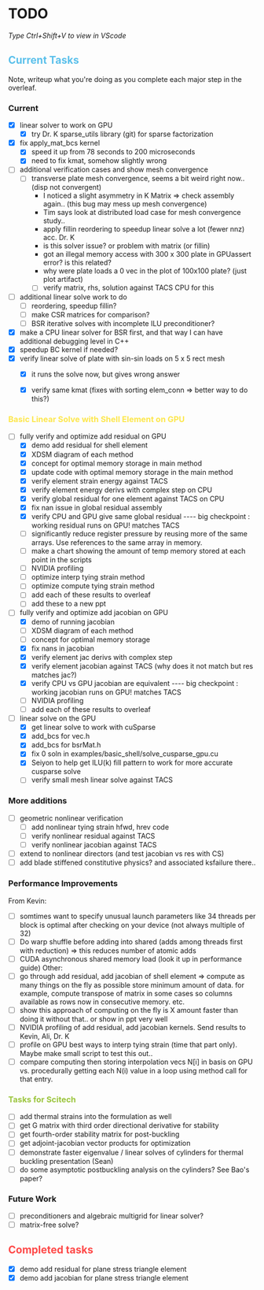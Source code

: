 # TODO
*Type Ctrl+Shift+V to view in VScode*
## <span style="color:#5bc0eb">Current Tasks</span>
Note, writeup what you're doing as you complete each major step in the overleaf.

### Current
- [x] linear solver to work on GPU
    - [x] try Dr. K sparse_utils library (git) for sparse factorization
- [x] fix apply_mat_bcs kernel
    - [x] speed it up from 78 seconds to 200 microseconds
    - [x] need to fix kmat, somehow slightly wrong
- [ ] additional verification cases and show mesh convergence
    - [ ] transverse plate mesh convergence, seems a bit weird right now.. (disp not convergent)
        * I noticed a slight asymmetry in K Matrix => check assembly again.. (this bug may mess up mesh convergence)
        * Tim says look at distributed load case for mesh convergence study..
        * apply fillin reordering to speedup linear solve a lot (fewer nnz) acc. Dr. K
        * is this solver issue? or problem with matrix (or fillin)
        * got an illegal memory access with 300 x 300 plate in GPUassert error? is this related?
        * why were plate loads a 0 vec in the plot of 100x100 plate? (just plot artifact)
        - [ ] verify matrix, rhs, solution against TACS CPU for this
- [ ] additional linear solve work to do
    - [ ] reordering, speedup fillin?
    - [ ] make CSR matrices for comparison?
    - [ ] BSR iterative solves with incomplete ILU preconditioner?

- [x] make a CPU linear solver for BSR first, and that way I can have additional debugging level in C++
- [x] speedup BC kernel if needed?
- [x] verify linear solve of plate with sin-sin loads on 5 x 5 rect mesh
    - [x] it runs the solve now, but gives wrong answer
    - [x] verify same kmat (fixes with sorting elem_conn => better way to do this?)


### <span style="color:#fde74c">Basic Linear Solve with Shell Element on GPU</span>
- [ ] fully verify and optimize add residual on GPU
    - [x] demo add residual for shell element
    - [x] XDSM diagram of each method
    - [x] concept for optimal memory storage in main method
    - [x] update code with optimal memory storage in the main method
    - [x] verify element strain energy against TACS
    - [x] verify element energy derivs with complex step on CPU
    - [x] verify global residual for one element against TACS on CPU
    - [x] fix nan issue in global residual assembly
    - [x] verify CPU and GPU give same global residual
    ---- big checkpoint : working residual runs on GPU! matches TACS
    - [ ] significantly reduce register pressure by reusing more of the same arrays. Use references to the same array in memory.
    - [ ] make a chart showing the amount of temp memory stored at each point in the scripts
    - [ ] NVIDIA profiling
    - [ ] optimize interp tying strain method
    - [ ] optimize compute tying strain method
    - [ ] add each of these results to overleaf
    - [ ] add these to a new ppt
- [ ] fully verify and optimize add jacobian on GPU
    - [x] demo of running jacobian
    - [ ] XDSM diagram of each method
    - [ ] concept for optimal memory storage
    - [x] fix nans in jacobian
    - [x] verify element jac derivs with complex step
    - [x] verify element jacobian against TACS (why does it not match but res matches jac?)
    - [x] verify CPU vs GPU jacobian are equivalent
    ---- big checkpoint : working jacobian runs on GPU! matches TACS
    - [ ] NVIDIA profiling
    - [ ] add each of these results to overleaf
- [ ] linear solve on the GPU
    - [x] get linear solve to work with cuSparse
    - [x] add_bcs for vec.h
    - [x] add_bcs for bsrMat.h
    - [x] fix 0 soln in examples/basic_shell/solve_cusparse_gpu.cu
    - [x] Seiyon to help get ILU(k) fill pattern to work for more accurate cusparse solve 
    - [ ] verify small mesh linear solve against TACS

### More additions
- [ ] geometric nonlinear verification
    - [ ] add nonlinear tying strain hfwd, hrev code
    - [ ] verify nonlinear residual against TACS
    - [ ] verify nonlinear jacobian against TACS
- [ ] extend to nonlinear directors (and test jacobian vs res with CS)
- [ ] add blade stiffened constitutive physics? and associated ksfailure there..

### Performance Improvements
From Kevin:
- [ ] somtimes want to specify unusual launch parameters like 34 threads per block is optimal after checking on your device (not always multiple of 32)
- [ ] Do warp shuffle before adding into shared (adds among threads first with reduction) => this reduces number of atomic adds
- [ ] CUDA asynchronous shared memory load (look it up in performance guide)
Other:
- [ ] go through add residual, add jacobian of shell element => compute as many things on the fly as possible store minimum amount of data.
for example, compute transpose of matrix in some cases so columns available as rows now in consecutive memory. etc.
- [ ] show this approach of computing on the fly is X amount faster than doing it without that.. or show in ppt very well
- [ ] NVIDIA profiling of add residual, add jacobian kernels. Send results to Kevin, Ali, Dr. K
- [ ] profile on GPU best ways to interp tying strain (time that part only). Maybe make small script to test this out..
- [ ] compare computing then storing interpolation vecs N[i] in basis on GPU vs. procedurally getting each N(i) value in a loop using method call for that entry.

### <span style="color:#9bc53d">Tasks for Scitech</span>
- [ ] add thermal strains into the formulation as well
- [ ] get G matrix with third order directional derivative for stability
- [ ] get fourth-order stability matrix for post-buckling
- [ ] get adjoint-jacobian vector products for optimization
- [ ] demonstrate faster eigenvalue / linear solves of cylinders for thermal buckling presentation (Sean)
- [ ] do some asymptotic postbuckling analysis on the cylinders? See Bao's paper?

### Future Work
- [ ] preconditioners and algebraic multigrid for linear solver?
- [ ] matrix-free solve?

## <span style="color:#fe4a49">Completed tasks</span>
- [x] demo add residual for plane stress triangle element
- [x] demo add jacobian for plane stress triangle element   
